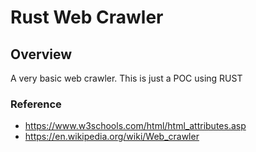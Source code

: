 # Rust Web Crawler

## Overview
A very basic web crawler. This is just a POC using RUST

### Reference
- https://www.w3schools.com/html/html_attributes.asp
- https://en.wikipedia.org/wiki/Web_crawler

